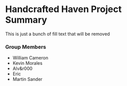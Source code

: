 # Handcrafted Haven Project Summary

This is just a bunch of fill text that will be removed

### Group Members

- William Cameron
- Kevin Morales
- Alv&r000
- Eric
- Martin Sander
